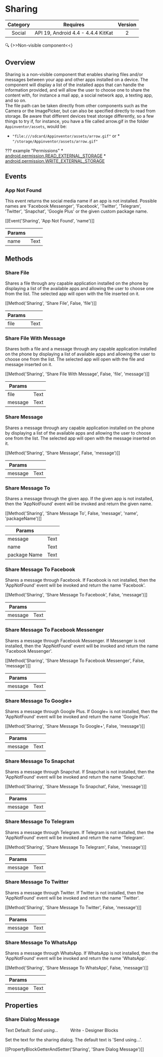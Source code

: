 # Sharing

| Category | Requires | Version |
|:--------:|:-------:|:--------:|
|Social|API 19, Android 4.4 - 4.4.4 KitKat|2|

:mag: {>>Non-visible component<<}

## Overview

Sharing is a non-visible component that enables sharing files and/or messages between your app and other apps installed on a device. The component will display a list of the installed apps that can handle the information provided, and will allow the user to choose one to share the content with, for instance a mail app, a social network app, a texting app, and so on.  
The file path can be taken directly from other components such as the Camera or the ImagePicker, but can also be specified directly to read from storage. Be aware that different devices treat storage differently, so a few things to try if, for instance, you have a file called arrow.gif in the folder `` Appinventor/assets ``, would be: 

*   `` "file:///sdcard/Appinventor/assets/arrow.gif" ``
 or *   `` "/storage/Appinventor/assets/arrow.gif" ``

??? example "Permissions"
    * [android.permission.READ_EXTERNAL_STORAGE](https://developer.android.com/reference/android/Manifest.permission.html#android.permission.READ_EXTERNAL_STORAGE)
    * [android.permission.WRITE_EXTERNAL_STORAGE](https://developer.android.com/reference/android/Manifest.permission.html#android.permission.WRITE_EXTERNAL_STORAGE)


## Events

### App Not Found

This event returns the social media name if an app is not installed. Possible names are 'Facebook Messenger', 'Facebook', 'Twitter', 'Telegram', 'Twitter', 'Snapchat', 'Google Plus' or the given custom package name.

[[Event('Sharing', 'App Not Found', 'name')]]

| Params | []() |
|--------|------|
|name|<span class="chip chip-text">Text</span>|


## Methods

### Share File

Shares a file through any capable application installed on the phone by displaying a list of the available apps and allowing the user to choose one from the list. The selected app will open with the file inserted on it.

[[Method('Sharing', 'Share File', False, 'file')]]

| Params | []() |
|--------|------|
|file|<span class="chip chip-text">Text</span>|


### Share File With Message

Shares both a file and a message through any capable application installed on the phone by displaying a list of available apps and allowing the user to choose one from the list. The selected app will open with the file and message inserted on it.

[[Method('Sharing', 'Share File With Message', False, 'file', 'message')]]

| Params | []() |
|--------|------|
|file|<span class="chip chip-text">Text</span>|
|message|<span class="chip chip-text">Text</span>|


### Share Message

Shares a message through any capable application installed on the phone by displaying a list of the available apps and allowing the user to choose one from the list. The selected app will open with the message inserted on it.

[[Method('Sharing', 'Share Message', False, 'message')]]

| Params | []() |
|--------|------|
|message|<span class="chip chip-text">Text</span>|


### Share Message To

Shares a message through the given app. If the given app is not installed, then the 'AppNotFound' event will be invoked and return the given name.

[[Method('Sharing', 'Share Message To', False, 'message', 'name', 'packageName')]]

| Params | []() |
|--------|------|
|message|<span class="chip chip-text">Text</span>|
|name|<span class="chip chip-text">Text</span>|
|package Name|<span class="chip chip-text">Text</span>|


### Share Message To Facebook

Shares a message through Facebook. If Facebook is not installed, then the 'AppNotFound' event will be invoked and return the name 'Facebook'.

[[Method('Sharing', 'Share Message To Facebook', False, 'message')]]

| Params | []() |
|--------|------|
|message|<span class="chip chip-text">Text</span>|


### Share Message To Facebook Messenger

Shares a message through Facebook Messenger. If Messenger is not installed, then the 'AppNotFound' event will be invoked and return the name 'Facebook Messenger'.

[[Method('Sharing', 'Share Message To Facebook Messenger', False, 'message')]]

| Params | []() |
|--------|------|
|message|<span class="chip chip-text">Text</span>|


### Share Message To Google+

Shares a message through Google Plus. If Google+ is not installed, then the 'AppNotFound' event will be invoked and return the name 'Google Plus'.

[[Method('Sharing', 'Share Message To Google+', False, 'message')]]

| Params | []() |
|--------|------|
|message|<span class="chip chip-text">Text</span>|


### Share Message To Snapchat

Shares a message through Snapchat. If Snapchat is not installed, then the 'AppNotFound' event will be invoked and return the name 'Snapchat'.

[[Method('Sharing', 'Share Message To Snapchat', False, 'message')]]

| Params | []() |
|--------|------|
|message|<span class="chip chip-text">Text</span>|


### Share Message To Telegram

Shares a message through Telegram. If Telegram is not installed, then the 'AppNotFound' event will be invoked and return the name 'Telegram'.

[[Method('Sharing', 'Share Message To Telegram', False, 'message')]]

| Params | []() |
|--------|------|
|message|<span class="chip chip-text">Text</span>|


### Share Message To Twitter

Shares a message through Twitter. If Twitter is not installed, then the 'AppNotFound' event will be invoked and return the name 'Twitter'.

[[Method('Sharing', 'Share Message To Twitter', False, 'message')]]

| Params | []() |
|--------|------|
|message|<span class="chip chip-text">Text</span>|


### Share Message To WhatsApp

Shares a message through WhatsApp. If WhatsApp is not installed, then the 'AppNotFound' event will be invoked and return the name 'WhatsApp'.

[[Method('Sharing', 'Share Message To WhatsApp', False, 'message')]]

| Params | []() |
|--------|------|
|message|<span class="chip chip-text">Text</span>|


## Properties

### Share Dialog Message

<span class="chip chip-text">Text</span> <span class="chip chip-text">Default: <i>Send using...</i></span>&nbsp;&nbsp;&nbsp;&nbsp;&nbsp;&nbsp;&nbsp;&nbsp;&nbsp;&nbsp;<span class="chip chip-rw">Write</span> - <span class="chip chip-bd">Designer</span> <span class="chip chip-bd">Blocks</span> 

Set the text for the sharing dialog. The default text is 'Send using...'.

[[PropertyBlockGetterAndSetter('Sharing', 'Share Dialog Message')]]